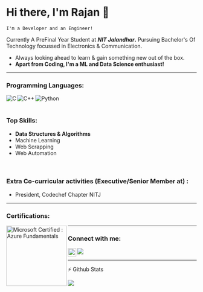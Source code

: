 # Hi there, I'm Rajan 👋
`I'm a Developer and an Engineer!`

Currently A PreFinal Year Student at **_NIT Jalandhar_.**
Pursuing Bachelor's Of Technology focussed in Electronics & Communication.

- Always looking ahead to learn & gain something new out of the box.
- **Apart from Coding, I'm a ML and Data Science enthusiast!**

<hr/>

### Programming Languages:
<img align="left" alt="C" src="https://img.icons8.com/color/50/000000/c-programming.png" />
<img align="left" alt="C++" src="https://img.icons8.com/color/50/000000/c-plus-plus-logo.png"/>
<img align="left" alt="Python" src="https://img.icons8.com/ios-glyphs/50/000000/python.png" />
<br/><br/>

### Top Skills:

-  **Data Structures & Algorithms**
-  Machine Learning
- Web Scrapping
- Web Automation
<br/><br/><br/>
### Extra Co-curricular activities (Executive/Senior Member at) :

- President, Codechef Chapter NITJ

<hr/>

### Certifications:
<img align="left" alt="Microsoft Certified : Azure Fundamentals" src="https://images.youracclaim.com/size/680x680/images/5c8fca38-b0d2-49e5-9ad2-f3f8e79b327f/azure-data-scientist-associate-600x600.png" width="160" height="160" />
<hr />

### Connect with me:

[<img align="left" alt="codeSTACKr | LinkedIn" width="22px" src="https://cdn.jsdelivr.net/npm/simple-icons@v3/icons/linkedin.svg" />][linkedin]
[<img align="left" src="https://img.icons8.com/material-sharp/24/000000/github.png"/>][github]

[linkedin]: https://linkedin.com/in/rajan-arora-06121999
[github]: https://www.github.com/rajanarora1999

<br/><hr/>

:zap: Github Stats

  <!--<img align="left" alt="Amardeep's Github Status" src="https://github-readme-stats.vercel.app/api?username=rajanarora1999&show_icons=true&hide_border=true&theme=dracula" />-->
  <img align="left" src="https://github-readme-stats.vercel.app/api/top-langs/?username=rajanarora1999&theme=dracula&layout=compact" />
